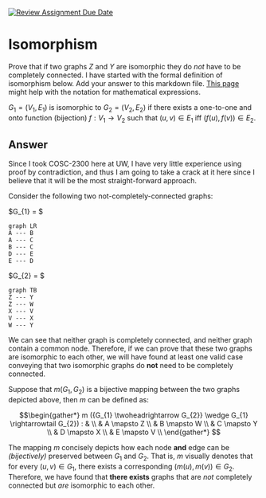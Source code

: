 [![Review Assignment Due Date](https://classroom.github.com/assets/deadline-readme-button-24ddc0f5d75046c5622901739e7c5dd533143b0c8e959d652212380cedb1ea36.svg)](https://classroom.github.com/a/QM7QGF1q)
# Isomorphism

Prove that if two graphs $Z$ and $Y$ are isomorphic they do *not* have to
be completely connected. I have started with the formal definition of
isomorphism below. Add your answer to this markdown file. [This
page](https://docs.github.com/en/get-started/writing-on-github/working-with-advanced-formatting/writing-mathematical-expressions) might help with the notation for mathematical expressions.

$G_1=(V_1 , E_1)$ is isomorphic to $G_2 = (V_2, E_2)$ if there exists a
one-to-one and onto function (bijection) $f: V_1 \rightarrow V_2$ such that $(u,v) \in E_1$ iff $(f(u),f(v)) \in E_2$.

## Answer

Since I took COSC-2300 here at UW, I have very little experience using proof by contradiction, and thus I am going to take a crack at it here since I believe that it will be the most straight-forward approach.

Consider the following two not-completely-connected graphs:

$G_{1} = $

```mermaid
graph LR
A --- B 
A --- C
B --- C
D --- E
E --- D
```


$G_{2} = $

```mermaid
graph TB
Z --- Y 
Z --- W
X --- V
V --- X
W --- Y
```

We can see that neither graph is completely connected, and neither graph contain a common node. Therefore, if we can prove that these two graphs are isomorphic to each other, we will have found at least one valid case conveying that two isomorphic graphs do **not** need to be completely connected.

Suppose that $m(G_{1}, G_{2})$ is a bijective mapping between the two graphs depicted above, then $m$ can be defined as:

$$\begin{gather*}
m ({G_{1} \twoheadrightarrow G_{2}} \wedge G_{1} \rightarrowtail G_{2}) : &  \\
& A \mapsto Z \\
& B \mapsto W \\
& C \mapsto Y \\
& D \mapsto X \\
& E \mapsto V \\
\end{gather*}
$$

The mapping $m$ concisely depicts how each node **and** edge can be *(bijectively)* preserved between $G_{1}$ and $G_{2}$. That is, $m$ visually denotes that for every $(u, v) \in G_{1}$, there exists  a corresponding $(m(u), m(v)) \in G_{2}$. Therefore, we have found that **there exists** graphs that are *not* completely connected but *are* isomorphic to each other.